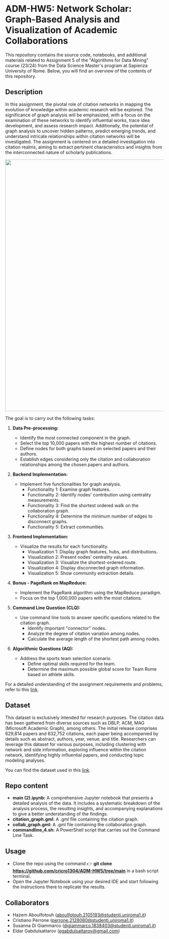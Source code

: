 # ADM-HW5: Network Scholar: Graph-Based Analysis and Visualization of Academic Collaborations
This repository contains the source code, notebooks, and additional materials related to Assignment 5 of the "Algorithms for Data Mining" course (23/24) from the Data Science Master's program at Sapienza University of Rome. Below, you will find an overview of the contents of this repository.


## Description

In this assignment, the pivotal role of citation networks in mapping the evolution of knowledge within academic research will be explored. The significance of graph analysis will be emphasized, with a focus on the examination of these networks to identify influential works, trace idea development, and assess research impact. Additionally, the potential of graph analysis to uncover hidden patterns, predict emerging trends, and understand intricate relationships within citation networks will be investigated. The assignment is centered on a detailed investigation into citation realms, aiming to extract pertinent characteristics and insights from the interconnected nature of scholarly publications.

<p align="center">
<img src="https://filelist.tudelft.nl/Library/Themaportalen/Research%20Analytics/C12.png" width = 800>
</p>

The goal is to carry out the following tasks:

1. **Data Pre-processing:**
   - Identify the most connected component in the graph.
   - Select the top 10,000 papers with the highest number of citations.
   - Define nodes for both graphs based on selected papers and their authors.
   - Establish edges considering only the citation and collaboration relationships among the chosen papers and authors.

2. **Backend Implementation:**
   - Implement five functionalities for graph analysis.
     - Functionality 1: Examine graph features.
     - Functionality 2: Identify nodes' contribution using centrality measurements.
     - Functionality 3: Find the shortest ordered walk on the collaboration graph.
     - Functionality 4: Determine the minimum number of edges to disconnect graphs.
     - Functionality 5: Extract communities.

3. **Frontend Implementation:**
   - Visualize the results for each functionality.
     - Visualization 1: Display graph features, hubs, and distributions.
     - Visualization 2: Present nodes' centrality values.
     - Visualization 3: Visualize the shortest-ordered route.
     - Visualization 4: Display disconnected graph information.
     - Visualization 5: Show community extraction details.

4. **Bonus - PageRank on MapReduce:**
   - Implement the PageRank algorithm using the MapReduce paradigm.
   - Focus on the top 1,000,000 papers with the most citations.

5. **Command Line Question (CLQ):**
   - Use command line tools to answer specific questions related to the citation graph.
     - Identify important "connector" nodes.
     - Analyze the degree of citation variation among nodes.
     - Calculate the average length of the shortest path among nodes.

6. **Algorithmic Questions (AQ):**
   - Address the sports team selection scenario.
     - Define optimal skills required for the team.
     - Determine the maximum possible global score for Team Rome based on athlete skills.

For a detailed understanding of the assignment requirements and problems, refer to this [link](https://github.com/Sapienza-University-Rome/ADM/tree/master/2023/Homework_5).

## Dataset

This dataset is exclusively intended for research purposes. The citation data has been gathered from diverse sources such as DBLP, ACM, MAG (Microsoft Academic Graph), among others. The initial release comprises 629,814 papers and 632,752 citations, each paper being accompanied by details such as abstract, authors, year, venue, and title. Researchers can leverage this dataset for various purposes, including clustering with network and side information, exploring influence within the citation network, identifying highly influential papers, and conducting topic modeling analyses.

You can find the dataset used in this [link](https://www.kaggle.com/datasets/mathurinache/citation-network-dataset).

## Repo content

- **main (2).ipynb:** A comprehensive Jupyter notebook that presents a detailed analysis of the data. It includes a systematic breakdown of the analysis process, the resulting insights, and accompanying explanations to give a better understanding of the findings.
- **citation_graph.gml:**  A .gml file containing the citation graph.
- **collab_graph.gml:**  A .gml file containing the collaboration graph.
- **commandline_4.sh:** A PowerShell script that carries out the Command Line Task.


## Usage
- Clone the repo using the command 👉 **git clone https://github.com/cricro1304/ADM-HW5/tree/main** in a bash script terminal.
- Open the Jupyter Notebook using your desired IDE and start following the instructions there to replicate the results.

## Collaborators
- Hazem Aboulfotouh (aboulfotouh.2105193@studenti.uniroma1.it)
- Cristiano Perrone (perrone.2128080@studenti.uniroma1.it)
- Susanna Di Giammarco (digiammarco.1838403@studenti.uniroma1.it)
- Eldar Gabdulsattarov (egabdulsattarov@gmail.com)



